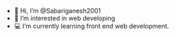 - 👋 Hi, I’m @Sabariganesh2001
- 👀 I’m interested in web developing
- 💻 I’m currently learning front end web development.
